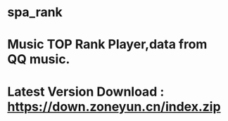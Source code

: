 # spa_rank
# Music TOP Rank Player,data from QQ music.
# Latest Version Download : https://down.zoneyun.cn/index.zip
